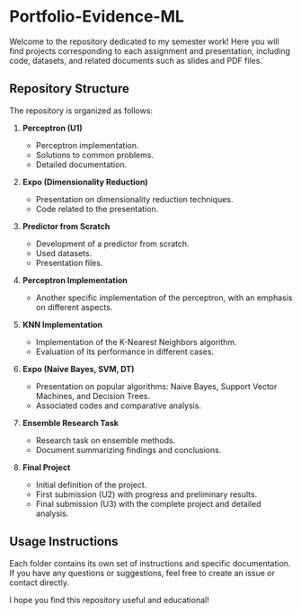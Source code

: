 # Portfolio-Evidence-ML

Welcome to the repository dedicated to my semester work! Here you will find projects corresponding to each assignment and presentation, including code, datasets, and related documents such as slides and PDF files.

## Repository Structure

The repository is organized as follows:

1. **Perceptron (U1)**
    - Perceptron implementation.
    - Solutions to common problems.
    - Detailed documentation.

2. **Expo (Dimensionality Reduction)**
    - Presentation on dimensionality reduction techniques.
    - Code related to the presentation.

3. **Predictor from Scratch**
    - Development of a predictor from scratch.
    - Used datasets.
    - Presentation files.

4. **Perceptron Implementation**
    - Another specific implementation of the perceptron, with an emphasis on different aspects.

5. **KNN Implementation**
    - Implementation of the K-Nearest Neighbors algorithm.
    - Evaluation of its performance in different cases.

6. **Expo (Naive Bayes, SVM, DT)**
    - Presentation on popular algorithms: Naive Bayes, Support Vector Machines, and Decision Trees.
    - Associated codes and comparative analysis.

7. **Ensemble Research Task**
    - Research task on ensemble methods.
    - Document summarizing findings and conclusions.

8. **Final Project**
    - Initial definition of the project.
    - First submission (U2) with progress and preliminary results.
    - Final submission (U3) with the complete project and detailed analysis.

## Usage Instructions

Each folder contains its own set of instructions and specific documentation. If you have any questions or suggestions, feel free to create an issue or contact directly.

I hope you find this repository useful and educational!
